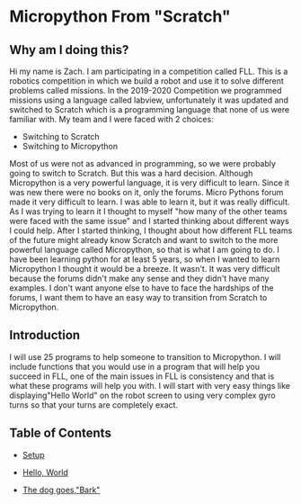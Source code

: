 
# Micropython From "Scratch"
 
## Why am I doing this?
 
Hi my name is Zach. I am participating in a competition called FLL. This is a robotics competition in which we build a robot and use it to solve different problems called missions. In the 2019-2020 Competition we programmed missions using a language called labview, unfortunately it was updated and switched to Scratch which is a programming language that none of us were familiar with. My team and I were faced with 2 choices:
 
- Switching to Scratch
- Switching to Micropython
 
Most of us were not as advanced in programming, so we were probably going to switch to Scratch. But this was a hard decision. Although Micropython is a very powerful language, it is very difficult to learn. Since it was new there were no books on it, only the forums. Micro Pythons forum made it very difficult to learn. I was able to learn it, but it was really difficult. As I was trying to learn it I thought to myself "how many of the other teams were faced with the same issue" and I started thinking about different ways I could help. After I started thinking, I thought about how different FLL teams of the future might already know Scratch and want to switch to the more powerful language called Micropython, so that is what I am going to do. I have been learning python for at least 5 years, so when I wanted to learn Micropython I thought it would be a breeze. It wasn't. It was very difficult because the forums didn't make any sense and they didn't have many examples. I don't want anyone else to have to face the hardships of the forums, I want them to have an easy way to transition from Scratch to Micropython.
 
## Introduction
 
I will use 25 programs to help someone to transition to Micropython. I will include functions that you would use in a program that will help you succeed in FLL, one of the main issues in FLL is consistency and that is what these programs will help you with. I will start with very easy things like displaying"Hello World" on the robot screen to using very complex gyro turns so that your turns are completely exact.
 
## Table of Contents
- [Setup](Setup.md)



- [Hello, World](First_Program.md)
- [The dog goes,"Bark"](Second_Program.md)
